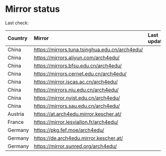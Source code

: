 <script src="./time.js"></script>
# Mirror status
Last check: <script type="text/javascript">localize(1704601281.853217);</script>

|Country|Mirror|Last update|
|:------|:-----|:----------|
|China|https://mirrors.tuna.tsinghua.edu.cn/arch4edu/|<script type="text/javascript">localize(1704565921);</script>|
|China|https://mirrors.aliyun.com/arch4edu/|<script type="text/javascript">localize(1704565921);</script>|
|China|https://mirrors.bfsu.edu.cn/arch4edu/|<script type="text/javascript">localize(1704565921);</script>|
|China|https://mirrors.cernet.edu.cn/arch4edu/|<script type="text/javascript">localize(1704565921);</script>|
|China|https://mirror.iscas.ac.cn/arch4edu/|<script type="text/javascript">localize(1704565921);</script>|
|China|https://mirrors.nju.edu.cn/arch4edu/|<script type="text/javascript">localize(1704565921);</script>|
|China|https://mirror.nyist.edu.cn/arch4edu/|<script type="text/javascript">localize(1704565921);</script>|
|China|https://mirrors.sau.edu.cn/arch4edu/|<script type="text/javascript">localize(1704522638);</script>|
|Austria|https://at.arch4edu.mirror.kescher.at/|<script type="text/javascript">localize(1704565921);</script>|
|France|https://mirror.lesviallon.fr/arch4edu/|<script type="text/javascript">localize(1704522638);</script>|
|Germany|https://pkg.fef.moe/arch4edu/|<script type="text/javascript">localize(1704565921);</script>|
|Germany|https://de.arch4edu.mirror.kescher.at/|<script type="text/javascript">localize(1704565921);</script>|
|Germany|https://mirror.sunred.org/arch4edu/|<script type="text/javascript">localize(1704565921);</script>|

<script src="./tablefilter/tablefilter.js"></script>
<script src="./table.js"></script>